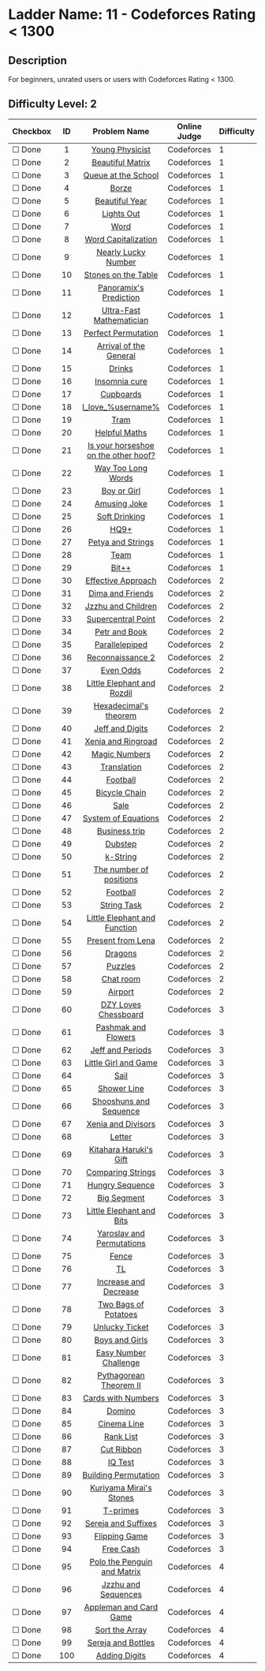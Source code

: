 # Ladder Name: 11 - Codeforces Rating < 1300
## Description
 For beginners, unrated users or users with Codeforces Rating < 1300.
## Difficulty Level: 2

| Checkbox | ID  | Problem Name | Online Judge | Difficulty |
|---|:---:|:---:|---|---|
|&#9744; Done|1|[Young Physicist](http://codeforces.com/problemset/problem/69/A)|Codeforces|1|
|&#9744; Done|2|[Beautiful Matrix](http://codeforces.com/problemset/problem/263/A)|Codeforces|1|
|&#9744; Done|3|[Queue at the School](http://codeforces.com/problemset/problem/266/B)|Codeforces|1|
|&#9744; Done|4|[Borze](http://codeforces.com/problemset/problem/32/B)|Codeforces|1|
|&#9744; Done|5|[Beautiful Year](http://codeforces.com/problemset/problem/271/A)|Codeforces|1|
|&#9744; Done|6|[Lights Out](http://codeforces.com/problemset/problem/275/A)|Codeforces|1|
|&#9744; Done|7|[Word](http://codeforces.com/problemset/problem/59/A)|Codeforces|1|
|&#9744; Done|8|[Word Capitalization](http://codeforces.com/problemset/problem/281/A)|Codeforces|1|
|&#9744; Done|9|[Nearly Lucky Number](http://codeforces.com/problemset/problem/110/A)|Codeforces|1|
|&#9744; Done|10|[Stones on the Table](http://codeforces.com/problemset/problem/266/A)|Codeforces|1|
|&#9744; Done|11|[Panoramix's Prediction](http://codeforces.com/problemset/problem/80/A)|Codeforces|1|
|&#9744; Done|12|[Ultra-Fast Mathematician](http://codeforces.com/problemset/problem/61/A)|Codeforces|1|
|&#9744; Done|13|[Perfect Permutation](http://codeforces.com/problemset/problem/233/A)|Codeforces|1|
|&#9744; Done|14|[Arrival of the General](http://codeforces.com/problemset/problem/144/A)|Codeforces|1|
|&#9744; Done|15|[Drinks](http://codeforces.com/problemset/problem/200/B)|Codeforces|1|
|&#9744; Done|16|[Insomnia cure](http://codeforces.com/problemset/problem/148/A)|Codeforces|1|
|&#9744; Done|17|[Cupboards](http://codeforces.com/problemset/problem/248/A)|Codeforces|1|
|&#9744; Done|18|[I_love_\%username\%](http://codeforces.com/problemset/problem/155/A)|Codeforces|1|
|&#9744; Done|19|[Tram](http://codeforces.com/problemset/problem/116/A)|Codeforces|1|
|&#9744; Done|20|[Helpful Maths](http://codeforces.com/problemset/problem/339/A)|Codeforces|1|
|&#9744; Done|21|[Is your horseshoe on the other hoof?](http://codeforces.com/problemset/problem/228/A)|Codeforces|1|
|&#9744; Done|22|[Way Too Long Words](http://codeforces.com/problemset/problem/71/A)|Codeforces|1|
|&#9744; Done|23|[Boy or Girl](http://codeforces.com/problemset/problem/236/A)|Codeforces|1|
|&#9744; Done|24|[Amusing Joke](http://codeforces.com/problemset/problem/141/A)|Codeforces|1|
|&#9744; Done|25|[Soft Drinking](http://codeforces.com/problemset/problem/151/A)|Codeforces|1|
|&#9744; Done|26|[HQ9+](http://codeforces.com/problemset/problem/133/A)|Codeforces|1|
|&#9744; Done|27|[Petya and Strings](http://codeforces.com/problemset/problem/112/A)|Codeforces|1|
|&#9744; Done|28|[Team](http://codeforces.com/problemset/problem/231/A)|Codeforces|1|
|&#9744; Done|29|[Bit++](http://codeforces.com/problemset/problem/282/A)|Codeforces|1|
|&#9744; Done|30|[Effective Approach](http://codeforces.com/problemset/problem/227/B)|Codeforces|2|
|&#9744; Done|31|[Dima and Friends](http://codeforces.com/problemset/problem/272/A)|Codeforces|2|
|&#9744; Done|32|[Jzzhu and Children](http://codeforces.com/problemset/problem/450/A)|Codeforces|2|
|&#9744; Done|33|[Supercentral Point](http://codeforces.com/problemset/problem/165/A)|Codeforces|2|
|&#9744; Done|34|[Petr and Book](http://codeforces.com/problemset/problem/139/A)|Codeforces|2|
|&#9744; Done|35|[Parallelepiped](http://codeforces.com/problemset/problem/224/A)|Codeforces|2|
|&#9744; Done|36|[Reconnaissance 2](http://codeforces.com/problemset/problem/34/A)|Codeforces|2|
|&#9744; Done|37|[Even Odds](http://codeforces.com/problemset/problem/318/A)|Codeforces|2|
|&#9744; Done|38|[Little Elephant and Rozdil](http://codeforces.com/problemset/problem/205/A)|Codeforces|2|
|&#9744; Done|39|[Hexadecimal's theorem](http://codeforces.com/problemset/problem/199/A)|Codeforces|2|
|&#9744; Done|40|[Jeff and Digits](http://codeforces.com/problemset/problem/352/A)|Codeforces|2|
|&#9744; Done|41|[Xenia and Ringroad](http://codeforces.com/problemset/problem/339/B)|Codeforces|2|
|&#9744; Done|42|[Magic Numbers](http://codeforces.com/problemset/problem/320/A)|Codeforces|2|
|&#9744; Done|43|[Translation](http://codeforces.com/problemset/problem/41/A)|Codeforces|2|
|&#9744; Done|44|[Football](http://codeforces.com/problemset/problem/43/A)|Codeforces|2|
|&#9744; Done|45|[Bicycle Chain](http://codeforces.com/problemset/problem/215/A)|Codeforces|2|
|&#9744; Done|46|[Sale](http://codeforces.com/problemset/problem/34/B)|Codeforces|2|
|&#9744; Done|47|[System of Equations](http://codeforces.com/problemset/problem/214/A)|Codeforces|2|
|&#9744; Done|48|[Business trip](http://codeforces.com/problemset/problem/149/A)|Codeforces|2|
|&#9744; Done|49|[Dubstep](http://codeforces.com/problemset/problem/208/A)|Codeforces|2|
|&#9744; Done|50|[k-String](http://codeforces.com/problemset/problem/219/A)|Codeforces|2|
|&#9744; Done|51|[The number of positions](http://codeforces.com/problemset/problem/124/A)|Codeforces|2|
|&#9744; Done|52|[Football](http://codeforces.com/problemset/problem/96/A)|Codeforces|2|
|&#9744; Done|53|[String Task](http://codeforces.com/problemset/problem/118/A)|Codeforces|2|
|&#9744; Done|54|[Little Elephant and Function](http://codeforces.com/problemset/problem/221/A)|Codeforces|2|
|&#9744; Done|55|[Present from Lena](http://codeforces.com/problemset/problem/118/B)|Codeforces|2|
|&#9744; Done|56|[Dragons](http://codeforces.com/problemset/problem/230/A)|Codeforces|2|
|&#9744; Done|57|[Puzzles](http://codeforces.com/problemset/problem/337/A)|Codeforces|2|
|&#9744; Done|58|[Chat room](http://codeforces.com/problemset/problem/58/A)|Codeforces|2|
|&#9744; Done|59|[Airport](http://codeforces.com/problemset/problem/218/B)|Codeforces|2|
|&#9744; Done|60|[DZY Loves Chessboard](http://codeforces.com/problemset/problem/445/A)|Codeforces|3|
|&#9744; Done|61|[Pashmak and Flowers](http://codeforces.com/problemset/problem/459/B)|Codeforces|3|
|&#9744; Done|62|[Jeff and Periods](http://codeforces.com/problemset/problem/352/B)|Codeforces|3|
|&#9744; Done|63|[Little Girl and Game](http://codeforces.com/problemset/problem/276/B)|Codeforces|3|
|&#9744; Done|64|[Sail](http://codeforces.com/problemset/problem/298/B)|Codeforces|3|
|&#9744; Done|65|[Shower Line](http://codeforces.com/problemset/problem/431/B)|Codeforces|3|
|&#9744; Done|66|[Shooshuns and Sequence ](http://codeforces.com/problemset/problem/222/A)|Codeforces|3|
|&#9744; Done|67|[Xenia and Divisors](http://codeforces.com/problemset/problem/342/A)|Codeforces|3|
|&#9744; Done|68|[Letter](http://codeforces.com/problemset/problem/43/B)|Codeforces|3|
|&#9744; Done|69|[Kitahara Haruki's Gift](http://codeforces.com/problemset/problem/433/A)|Codeforces|3|
|&#9744; Done|70|[Comparing Strings](http://codeforces.com/problemset/problem/186/A)|Codeforces|3|
|&#9744; Done|71|[Hungry Sequence](http://codeforces.com/problemset/problem/327/B)|Codeforces|3|
|&#9744; Done|72|[Big Segment](http://codeforces.com/problemset/problem/242/B)|Codeforces|3|
|&#9744; Done|73|[Little Elephant and Bits](http://codeforces.com/problemset/problem/258/A)|Codeforces|3|
|&#9744; Done|74|[Yaroslav and Permutations](http://codeforces.com/problemset/problem/296/A)|Codeforces|3|
|&#9744; Done|75|[Fence](http://codeforces.com/problemset/problem/363/B)|Codeforces|3|
|&#9744; Done|76|[TL](http://codeforces.com/problemset/problem/350/A)|Codeforces|3|
|&#9744; Done|77|[Increase and Decrease](http://codeforces.com/problemset/problem/246/B)|Codeforces|3|
|&#9744; Done|78|[Two Bags of Potatoes](http://codeforces.com/problemset/problem/239/A)|Codeforces|3|
|&#9744; Done|79|[Unlucky Ticket](http://codeforces.com/problemset/problem/160/B)|Codeforces|3|
|&#9744; Done|80|[Boys and Girls](http://codeforces.com/problemset/problem/253/A)|Codeforces|3|
|&#9744; Done|81|[Easy Number Challenge](http://codeforces.com/problemset/problem/236/B)|Codeforces|3|
|&#9744; Done|82|[Pythagorean Theorem II](http://codeforces.com/problemset/problem/304/A)|Codeforces|3|
|&#9744; Done|83|[Cards with Numbers](http://codeforces.com/problemset/problem/254/A)|Codeforces|3|
|&#9744; Done|84|[Domino](http://codeforces.com/problemset/problem/353/A)|Codeforces|3|
|&#9744; Done|85|[Cinema Line](http://codeforces.com/problemset/problem/349/A)|Codeforces|3|
|&#9744; Done|86|[Rank List](http://codeforces.com/problemset/problem/166/A)|Codeforces|3|
|&#9744; Done|87|[Cut Ribbon](http://codeforces.com/problemset/problem/189/A)|Codeforces|3|
|&#9744; Done|88|[IQ Test](http://codeforces.com/problemset/problem/287/A)|Codeforces|3|
|&#9744; Done|89|[Building Permutation](http://codeforces.com/problemset/problem/285/C)|Codeforces|3|
|&#9744; Done|90|[Kuriyama Mirai's Stones](http://codeforces.com/problemset/problem/433/B)|Codeforces|3|
|&#9744; Done|91|[T-primes](http://codeforces.com/problemset/problem/230/B)|Codeforces|3|
|&#9744; Done|92|[Sereja and Suffixes](http://codeforces.com/problemset/problem/368/B)|Codeforces|3|
|&#9744; Done|93|[Flipping Game](http://codeforces.com/problemset/problem/327/A)|Codeforces|3|
|&#9744; Done|94|[Free Cash](http://codeforces.com/problemset/problem/237/A)|Codeforces|3|
|&#9744; Done|95|[Polo the Penguin and Matrix](http://codeforces.com/problemset/problem/289/B)|Codeforces|4|
|&#9744; Done|96|[Jzzhu and Sequences](http://codeforces.com/problemset/problem/450/B)|Codeforces|4|
|&#9744; Done|97|[Appleman and Card Game](http://codeforces.com/problemset/problem/462/B)|Codeforces|4|
|&#9744; Done|98|[Sort the Array](http://codeforces.com/problemset/problem/451/B)|Codeforces|4|
|&#9744; Done|99|[Sereja and Bottles](http://codeforces.com/problemset/problem/315/A)|Codeforces|4|
|&#9744; Done|100|[Adding Digits](http://codeforces.com/problemset/problem/260/A)|Codeforces|4|

